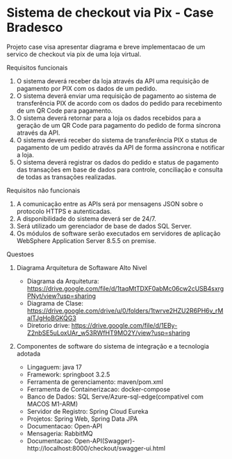 # Sistema de checkout via Pix - Case Bradesco
Projeto case visa apresentar diagrama e breve implementacao de um servico de checkout via pix de uma loja virtual.

Requisitos funcionais
1. O sistema deverá receber da loja através da API uma requisição de pagamento por PIX
   com os dados de um pedido.
2. O sistema deverá enviar uma requisição de pagamento ao sistema de transferência PIX
   de acordo com os dados do pedido para recebimento de um QR Code para pagamento.
3. O sistema deverá retornar para a loja os dados recebidos para a geração de um QR
   Code para pagamento do pedido de forma síncrona através da API.
4. O sistema deverá receber do sistema de transferência PIX o status de pagamento de
   um pedido através da API de forma assíncrona e notificar a loja.
5. O sistema deverá registrar os dados do pedido e status de pagamento das transações
   em base de dados para controle, conciliação e consulta de todas as transações
   realizadas.

Requisitos não funcionais
1. A comunicação entre as APIs será por mensagens JSON sobre o protocolo HTTPS e
   autenticadas.
2. A disponibilidade do sistema deverá ser de 24/7.
3. Será utilizado um gerenciador de base de dados SQL Server.
4. Os módulos de software serão executados em servidores de aplicação WebSphere
   Application Server 8.5.5 on premise.

Questoes

1. Diagrama Arquitetura de Softaware Alto Nivel

   - Diagrama da Arquitetura: https://drive.google.com/file/d/1taqMtTDXF0abMc06cw2cUSB4sxrgPNyt/view?usp=sharing
   - Diagrama de Clase: https://drive.google.com/drive/u/0/folders/1twrve2HZU2R6PH6v_rMalTJgHoBGKQG3
   - Diretorio drive: https://drive.google.com/file/d/1EBy-Z2nbSE5uLoxUAr_w53RWfHT9MO2Y/view?usp=sharing

2. Componentes de software do sistema de integração e a tecnologia adotada
   * Lingaguem: java 17
   * Framework: springboot 3.2.5
   * Ferramenta de gerenciamento: maven/pom.xml
   * Ferramenta de Containerizacao: docker-compose
   * Banco de Dados: SQL Serve/Azure-sql-edge(compativel com MACOS M1-ARM)
   * Servidor de Registro: Spring Cloud Eureka
   * Projetos: Spring Web, Spring Data JPA
   * Documentacao: Open-API
   * Mensageria: RabbitMQ
   * Documentacao: Open-API(Swagger)- http://localhost:8000/checkout/swagger-ui.html

